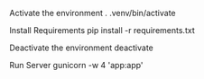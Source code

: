 Activate the environment
. .venv/bin/activate

Install Requirements
pip install -r requirements.txt

Deactivate the environment
deactivate

Run Server
gunicorn -w 4 'app:app'
